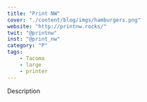 ```yaml
---
title: "Print NW"
cover: "./content/blog/imgs/hamburgers.png"
website: "http://printnw.rocks/"
twit: "@printnw"
inst: "@print_nw"
category: "P"
tags:
    - Tacoma
    - large
    - printer
---
```


Description
